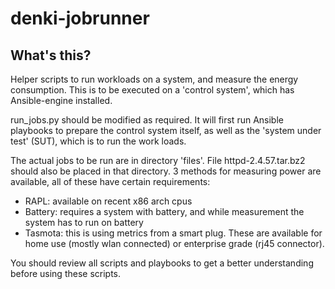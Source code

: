 # denki-jobrunner

## What's this?

Helper scripts to run workloads on a system, and measure the energy
consumption.  This is to be executed on a 'control system', which has
Ansible-engine installed.  

run\_jobs.py should be modified as required.  It will first run 
Ansible playbooks to prepare the control system itself, as well as the
'system under test' (SUT), which is to run the work loads.

The actual jobs to be run are in directory 'files'.  File
httpd-2.4.57.tar.bz2 should also be placed in that directory. 
3 methods for measuring power are available, all of these
have certain requirements:

* RAPL: available on recent x86 arch cpus
* Battery: requires a system with battery, and while measurement
  the system has to run on battery
* Tasmota: this is using metrics from a smart plug.  These are
  available for home use (mostly wlan connected) or enterprise
  grade (rj45 connector).

You should review all scripts and playbooks to get a better
understanding before using these scripts.
